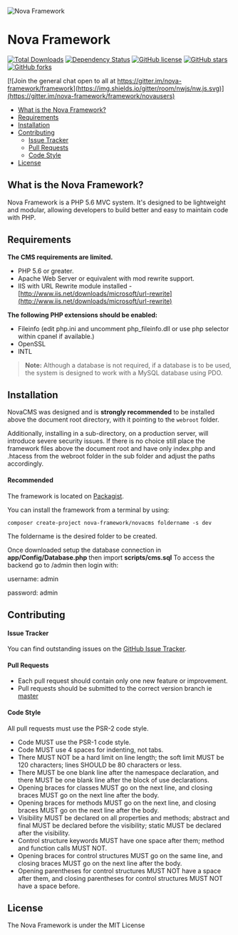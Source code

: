 ![Nova Framework](https://novaframework.com/templates/nova4/assets/img/nova.png)

# Nova Framework

[![Total Downloads](https://img.shields.io/packagist/dt/nova-framework/framework.svg)](https://packagist.org/packages/nova-framework/framework)
[![Dependency Status](https://www.versioneye.com/user/projects/554367f738331321e2000005/badge.svg)](https://www.versioneye.com/user/projects/554367f738331321e2000005)
[![GitHub license](https://img.shields.io/badge/license-MIT-blue.svg)](https://github.com/nova-framework/framework/blob/master/LICENSE.txt)
[![GitHub stars](https://img.shields.io/github/stars/nova-framework/framework.svg)](https://github.com/nova-framework/framework/stargazers)
[![GitHub forks](https://img.shields.io/github/forks/nova-framework/framework.svg)](https://github.com/nova-framework/framework/network)

[![Join the general chat open to all at https://gitter.im/nova-framework/framework](https://img.shields.io/gitter/room/nwjs/nw.js.svg)](https://gitter.im/nova-framework/framework/novausers)

- [What is the Nova Framework?](#what-is-the-nova-framework)
- [Requirements](#requirements)
- [Installation](#installation)
- [Contributing](#contributing)
    - [Issue Tracker](#issue-tracker)
    - [Pull Requests](#pull-requests)
    - [Code Style](#code-style)
- [License](#license)

## What is the Nova Framework?

Nova Framework is a PHP 5.6 MVC system. It's designed to be lightweight and modular, allowing developers to build better and easy to maintain code with PHP.

## Requirements

**The CMS requirements are limited.**

- PHP 5.6 or greater.
- Apache Web Server or equivalent with mod rewrite support.
- IIS with URL Rewrite module installed - [http://www.iis.net/downloads/microsoft/url-rewrite](http://www.iis.net/downloads/microsoft/url-rewrite)

**The following PHP extensions should be enabled:**

- Fileinfo (edit php.ini and uncomment php_fileinfo.dll or use php selector within cpanel if available.)
- OpenSSL
- INTL

> **Note:** Although a database is not required, if a database is to be used, the system is designed to work with a MySQL database using PDO.

## Installation

NovaCMS was designed and is **strongly recommended** to be installed above the document root directory, with it pointing to the `webroot` folder.

Additionally, installing in a sub-directory, on a production server, will introduce severe security issues. If there is no choice still place the framework files above the document root and have only index.php and .htacess from the webroot folder in the sub folder and adjust the paths accordingly.

#### Recommended
The framework is located on [Packagist](https://packagist.org/packages/nova-framework/novacms).

You can install the framework from a terminal by using:

```
composer create-project nova-framework/novacms foldername -s dev
```

The foldername is the desired folder to be created.

Once downloaded setup the database connection in **app/Config/Database.php** then import **scripts/cms.sql**
To access the backend go to /admin then login with:

username: admin

password: admin

## Contributing

#### Issue Tracker

You can find outstanding issues on the [GitHub Issue Tracker](https://github.com/nova-framework/novacms/issues).

#### Pull Requests

* Each pull request should contain only one new feature or improvement.
* Pull requests should be submitted to the correct version branch ie [master](https://github.com/nova-framework/novacms/tree/master)

#### Code Style

All pull requests must use the PSR-2 code style.

* Code MUST use the PSR-1 code style.
* Code MUST use 4 spaces for indenting, not tabs.
* There MUST NOT be a hard limit on line length; the soft limit MUST be 120 characters; lines SHOULD be 80 characters or less.
* There MUST be one blank line after the namespace declaration, and there MUST be one blank line after the block of use declarations.
* Opening braces for classes MUST go on the next line, and closing braces MUST go on the next line after the body.
* Opening braces for methods MUST go on the next line, and closing braces MUST go on the next line after the body.
* Visibility MUST be declared on all properties and methods; abstract and final MUST be declared before the visibility; static MUST be declared after the visibility.
* Control structure keywords MUST have one space after them; method and function calls MUST NOT.
* Opening braces for control structures MUST go on the same line, and closing braces MUST go on the next line after the body.
* Opening parentheses for control structures MUST NOT have a space after them, and closing parentheses for control structures MUST NOT have a space before.

## License

The Nova Framework is under the MIT License
